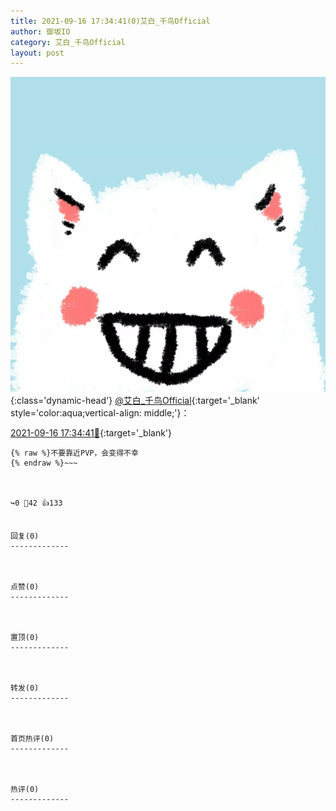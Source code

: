 ```yaml
---
title: 2021-09-16 17:34:41(0)艾白_千鸟Official
author: 御坂IO
category: 艾白_千鸟Official
layout: post
---
```


![img](/images/9ae8b9445fd0665cc014d9080156a45271be73c6.jpg){:class='dynamic-head'}
[@艾白_千鸟Official](https://space.bilibili.com/334537711/dynamic){:target='_blank' style='color:aqua;vertical-align: middle;'}：

[2021-09-16 17:34:41🔗](https://t.bilibili.com/571000788017017400){:target='_blank'}

~~~
{% raw %}不要靠近PVP，会变得不幸
{% endraw %}~~~



↪️0 💬42 👍133


回复(0)
-------------



点赞(0)
-------------



置顶(0)
-------------



转发(0)
-------------



首页热评(0)
-------------



热评(0)
-------------



